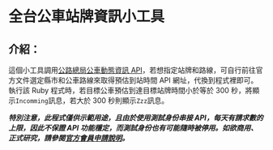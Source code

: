 # 全台公車站牌資訊小工具

## 介紹：
這個小工具調用[公路總局公車動態資訊 API](https://ptx.transportdata.tw/MOTC/Swagger/#!/CityBusApi/CityBusApi_EstimatedTimeOfArrival_0)，若想指定站牌和路線，可自行前往官方文件選定縣市和公車路線來取得預估到站時間 API 網址，代換到程式裡即可。執行該 Ruby 程式時，若目標公車預估到達目標站牌時間小於等於 300 秒，將顯示`Incomming`訊息，若大於 300 秒則顯示`Zzz`訊息。

***特別注意，此程式僅供示範用途，且由於使用測試身份串接 API，每天有請求數的上限，因此不保證 API 功能穩定，而測試身份也有可能隨時被停用。如欲商用、正式研究，請參閱[官方會員申請說明](https://ptxmotc.gitbooks.io/ptx-api-documentation/content/member/MemberType.html)。***
